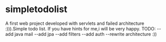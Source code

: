 # simpletodolist
A first web project developed with servlets and failed architecture :))).Simple todo list.
If you have hints for me,i will be very happy.
TODO:
--add java mail
--add jpa
--add filters
--add auth
--rewrite architecture :))

